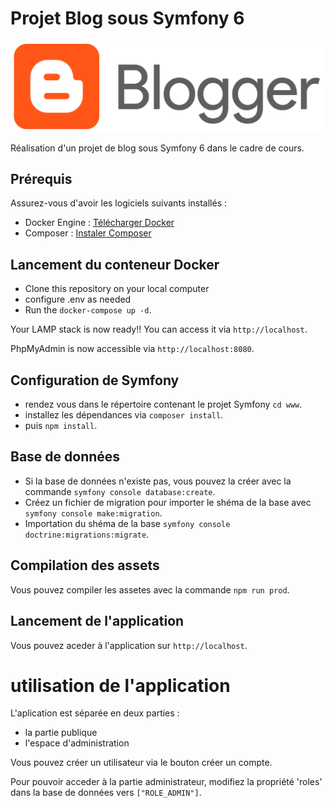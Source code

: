 # Projet Blog sous Symfony 6

![Logo de l'application](www/public/assets/images/logo_blogger.png)

Réalisation d'un projet de blog sous Symfony 6 dans le cadre de cours.

## Prérequis
Assurez-vous d'avoir les logiciels suivants installés :
- Docker Engine : [Télécharger Docker](https://docs.docker.com/get-docker/)
- Composer : [Instaler Composer](https://getcomposer.org/download/)

## Lancement du conteneur Docker

- Clone this repository on your local computer
- configure .env as needed
- Run the `docker-compose up -d`.


Your LAMP stack is now ready!! You can access it via `http://localhost`.

PhpMyAdmin is now accessible via `http://localhost:8080`.

## Configuration de Symfony

- rendez vous dans le répertoire contenant le projet Symfony `cd www`.
- installez les dépendances via `composer install`.
- puis `npm install`.

## Base de données
- Si la base de données n'existe pas, vous pouvez la créer avec la commande `symfony console database:create`.
- Créez un fichier de migration pour importer le shéma de la base avec `symfony console make:migration`.
- Importation du shéma de la base `symfony console doctrine:migrations:migrate`.

## Compilation des assets
Vous pouvez compiler les assetes avec la commande `npm run prod`.

## Lancement de l'application
Vous pouvez aceder à l'application sur `http://localhost`.

# utilisation de l'application
L'aplication est séparée en deux parties : 
- la partie publique
- l'espace d'administration

Vous pouvez créer un utilisateur via le bouton créer un compte.

Pour pouvoir acceder à la partie administrateur, modifiez la propriété 'roles' dans la base de données vers `["ROLE_ADMIN"]`.
